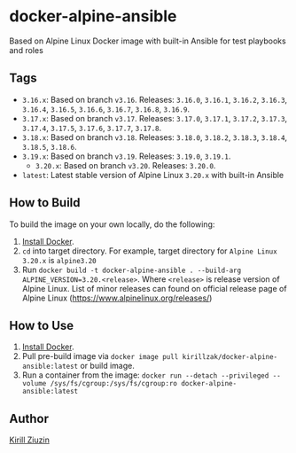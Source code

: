 # docker-alpine-ansible
Based on Alpine Linux Docker image with built-in Ansible for test playbooks and roles

## Tags

  - `3.16.x`: Based on branch `v3.16`. Releases: `3.16.0`, `3.16.1`, `3.16.2`, `3.16.3`, `3.16.4`, `3.16.5`, `3.16.6`, `3.16.7`, `3.16.8`, `3.16.9`.
  - `3.17.x`: Based on branch `v3.17`. Releases: `3.17.0`, `3.17.1`, `3.17.2`, `3.17.3`, `3.17.4`, `3.17.5`, `3.17.6`, `3.17.7`, `3.17.8`.
  - `3.18.x`: Based on branch `v3.18`. Releases: `3.18.0`, `3.18.2`, `3.18.3`, `3.18.4`, `3.18.5`, `3.18.6`. 
  - `3.19.x`: Based on branch `v3.19`. Releases: `3.19.0`, `3.19.1`.
    - `3.20.x`: Based on branch `v3.20`. Releases: `3.20.0`.
  - `latest`: Latest stable version of Alpine Linux `3.20.x` with built-in Ansible

## How to Build

To build the image on your own locally, do the following:

  1. [Install Docker](https://docs.docker.com/engine/installation/).
  2. `cd` into target directory. For example, target directory for `Alpine Linux 3.20.x` is `alpine3.20`
  3. Run `docker build -t docker-alpine-ansible . --build-arg ALPINE_VERSION=3.20.<release>`. Where `<release>` is release version of Alpine Linux. List of minor releases can found on official release page of Alpine Linux (https://www.alpinelinux.org/releases/)


## How to Use

  1. [Install Docker](https://docs.docker.com/engine/installation/).
  2. Pull pre-build image via `docker image pull kirillzak/docker-alpine-ansible:latest` or build image.
  3. Run a container from the image: `docker run --detach --privileged --volume /sys/fs/cgroup:/sys/fs/cgroup:ro docker-alpine-ansible:latest`

## Author

[Kirill Ziuzin](https://kirill-zak.ru/)